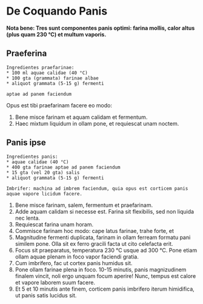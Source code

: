# De Coquando Panis

**Nota bene: Tres sunt componentes panis optimi: farina mollis, calor altus (plus quam 230 °C) et multum vaporis.**

## Praeferina

```
Ingredientes praefarinae:
* 100 ml aquae calidae (40 °C)
* 100 gta (grammata) farinae albae
* aliquot grammata (5-15 g) fermenti

aptae ad panem faciendum
```

Opus est tibi praefarinam facere eo modo:
1. Bene misce farinam et aquam calidam et fermentum.
2. Haec mixtum liquidum in ollam pone, et requiescat unam noctem.

## Panis ipse

```
Ingredientes panis:
* aquae calidae (40 °C)
* 400 gta farinae aptae ad panem faciendum
* 15 gta (vel 20 gta) salis
* aliquot grammata (5-15 g) fermenti

Imbrifer: machina ad imbrem faciendum, quia opus est corticem panis aquae vapore licidum facere.
```

1. Bene misce farinam, salem, fermentum et praefarinam.
2. Adde aquam calidam si necesse est. Farina sit flexibilis, sed non liquida nec lenta.
3. Requiescat farina unam horam.
4. Commisce farinam hoc modo: cape latus farinae, trahe forte, et 
5. Magnitudine fermenti duplicata, farinam in ollam ferream formatu pani similem pone. Olla sit ex ferro gracili facta ut cito celefacta erit.
6. Focus sit praeparatus, temperatura 230 °C usque ad 300 °C. Pone etiam ollam aquae plenam in foco vapor faciendi gratia.
7. Cum imbrifero, fac ut cortex panis humidus sit.
8. Pone ollam farinae plena in foco. 10-15 minutis, panis magnizudinem finalem vincit, noli ergo unquam focum aperire! Nunc, tempus est calore et vapore laborem suum facere.
9. Et 5 et 10 minutis ante finem, corticem panis imbrifero iterum himidifica, ut panis satis lucidus sit.
